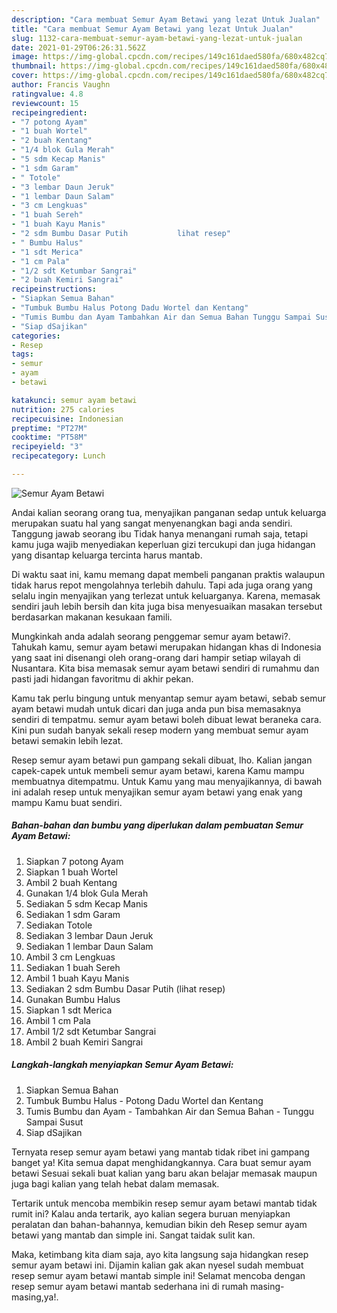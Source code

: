 ```yaml
---
description: "Cara membuat Semur Ayam Betawi yang lezat Untuk Jualan"
title: "Cara membuat Semur Ayam Betawi yang lezat Untuk Jualan"
slug: 1132-cara-membuat-semur-ayam-betawi-yang-lezat-untuk-jualan
date: 2021-01-29T06:26:31.562Z
image: https://img-global.cpcdn.com/recipes/149c161daed580fa/680x482cq70/semur-ayam-betawi-foto-resep-utama.jpg
thumbnail: https://img-global.cpcdn.com/recipes/149c161daed580fa/680x482cq70/semur-ayam-betawi-foto-resep-utama.jpg
cover: https://img-global.cpcdn.com/recipes/149c161daed580fa/680x482cq70/semur-ayam-betawi-foto-resep-utama.jpg
author: Francis Vaughn
ratingvalue: 4.8
reviewcount: 15
recipeingredient:
- "7 potong Ayam"
- "1 buah Wortel"
- "2 buah Kentang"
- "1/4 blok Gula Merah"
- "5 sdm Kecap Manis"
- "1 sdm Garam"
- " Totole"
- "3 lembar Daun Jeruk"
- "1 lembar Daun Salam"
- "3 cm Lengkuas"
- "1 buah Sereh"
- "1 buah Kayu Manis"
- "2 sdm Bumbu Dasar Putih           lihat resep"
- " Bumbu Halus"
- "1 sdt Merica"
- "1 cm Pala"
- "1/2 sdt Ketumbar Sangrai"
- "2 buah Kemiri Sangrai"
recipeinstructions:
- "Siapkan Semua Bahan"
- "Tumbuk Bumbu Halus Potong Dadu Wortel dan Kentang"
- "Tumis Bumbu dan Ayam Tambahkan Air dan Semua Bahan Tunggu Sampai Susut"
- "Siap dSajikan"
categories:
- Resep
tags:
- semur
- ayam
- betawi

katakunci: semur ayam betawi 
nutrition: 275 calories
recipecuisine: Indonesian
preptime: "PT27M"
cooktime: "PT58M"
recipeyield: "3"
recipecategory: Lunch

---
```



![Semur Ayam Betawi](https://img-global.cpcdn.com/recipes/149c161daed580fa/680x482cq70/semur-ayam-betawi-foto-resep-utama.jpg)

Andai kalian seorang orang tua, menyajikan panganan sedap untuk keluarga merupakan suatu hal yang sangat menyenangkan bagi anda sendiri. Tanggung jawab seorang ibu Tidak hanya menangani rumah saja, tetapi kamu juga wajib menyediakan keperluan gizi tercukupi dan juga hidangan yang disantap keluarga tercinta harus mantab.

Di waktu  saat ini, kamu memang dapat membeli panganan praktis walaupun tidak harus repot mengolahnya terlebih dahulu. Tapi ada juga orang yang selalu ingin menyajikan yang terlezat untuk keluarganya. Karena, memasak sendiri jauh lebih bersih dan kita juga bisa menyesuaikan masakan tersebut berdasarkan makanan kesukaan famili. 



Mungkinkah anda adalah seorang penggemar semur ayam betawi?. Tahukah kamu, semur ayam betawi merupakan hidangan khas di Indonesia yang saat ini disenangi oleh orang-orang dari hampir setiap wilayah di Nusantara. Kita bisa memasak semur ayam betawi sendiri di rumahmu dan pasti jadi hidangan favoritmu di akhir pekan.

Kamu tak perlu bingung untuk menyantap semur ayam betawi, sebab semur ayam betawi mudah untuk dicari dan juga anda pun bisa memasaknya sendiri di tempatmu. semur ayam betawi boleh dibuat lewat beraneka cara. Kini pun sudah banyak sekali resep modern yang membuat semur ayam betawi semakin lebih lezat.

Resep semur ayam betawi pun gampang sekali dibuat, lho. Kalian jangan capek-capek untuk membeli semur ayam betawi, karena Kamu mampu membuatnya ditempatmu. Untuk Kamu yang mau menyajikannya, di bawah ini adalah resep untuk menyajikan semur ayam betawi yang enak yang mampu Kamu buat sendiri.

<!--inarticleads1-->

##### Bahan-bahan dan bumbu yang diperlukan dalam pembuatan Semur Ayam Betawi:

1. Siapkan 7 potong Ayam
1. Siapkan 1 buah Wortel
1. Ambil 2 buah Kentang
1. Gunakan 1/4 blok Gula Merah
1. Sediakan 5 sdm Kecap Manis
1. Sediakan 1 sdm Garam
1. Sediakan  Totole
1. Sediakan 3 lembar Daun Jeruk
1. Sediakan 1 lembar Daun Salam
1. Ambil 3 cm Lengkuas
1. Sediakan 1 buah Sereh
1. Ambil 1 buah Kayu Manis
1. Sediakan 2 sdm Bumbu Dasar Putih           (lihat resep)
1. Gunakan  Bumbu Halus
1. Siapkan 1 sdt Merica
1. Ambil 1 cm Pala
1. Ambil 1/2 sdt Ketumbar Sangrai
1. Ambil 2 buah Kemiri Sangrai




<!--inarticleads2-->

##### Langkah-langkah menyiapkan Semur Ayam Betawi:

1. Siapkan Semua Bahan
1. Tumbuk Bumbu Halus - Potong Dadu Wortel dan Kentang
1. Tumis Bumbu dan Ayam - Tambahkan Air dan Semua Bahan - Tunggu Sampai Susut
1. Siap dSajikan




Ternyata resep semur ayam betawi yang mantab tidak ribet ini gampang banget ya! Kita semua dapat menghidangkannya. Cara buat semur ayam betawi Sesuai sekali buat kalian yang baru akan belajar memasak maupun juga bagi kalian yang telah hebat dalam memasak.

Tertarik untuk mencoba membikin resep semur ayam betawi mantab tidak rumit ini? Kalau anda tertarik, ayo kalian segera buruan menyiapkan peralatan dan bahan-bahannya, kemudian bikin deh Resep semur ayam betawi yang mantab dan simple ini. Sangat taidak sulit kan. 

Maka, ketimbang kita diam saja, ayo kita langsung saja hidangkan resep semur ayam betawi ini. Dijamin kalian gak akan nyesel sudah membuat resep semur ayam betawi mantab simple ini! Selamat mencoba dengan resep semur ayam betawi mantab sederhana ini di rumah masing-masing,ya!.

